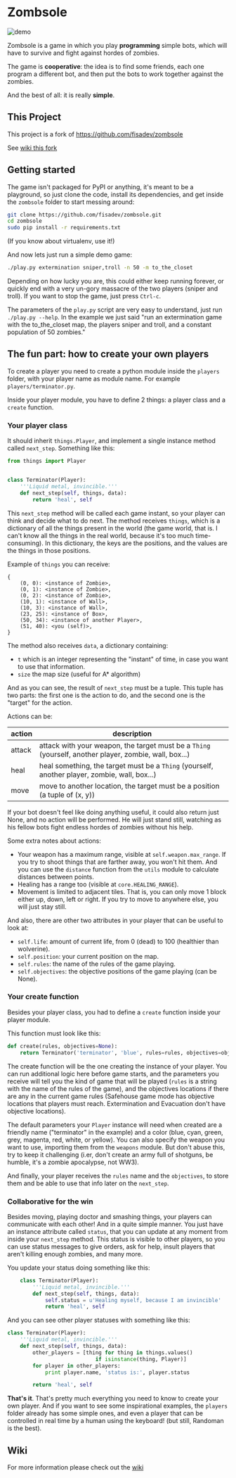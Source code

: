 Zombsole
========

![demo](demo.gif)

Zombsole is a game in which you play **programming** simple bots, which will have to survive and fight against hordes of zombies.

The game is **cooperative**: the idea is to find some friends, each one program a different bot, and then put the bots to work together against the zombies.

And the best of all: it is really **simple**.

## This Project

This project is a fork of <https://github.com/fisadev/zombsole>

See [wiki this fork](https://github.com/PicoJr/zombsole/wiki/This-Fork)

## Getting started

The game isn't packaged for PyPI or anything, it's meant to be a playground, so just clone the code, install its dependencies, and get inside the `zombsole` folder to start messing around:


``` bash
git clone https://github.com/fisadev/zombsole.git
cd zombsole
sudo pip install -r requirements.txt
```

(If you know about virtualenv, use it!)


And now lets just run a simple demo game:


``` bash
./play.py extermination sniper,troll -n 50 -m to_the_closet
```

Depending on how lucky you are, this could either keep running forever, or quickly end with a very un-gory massacre of the two players (sniper and troll). If you want to stop the game, just press `Ctrl-c`.

The parameters of the `play.py` script are very easy to understand, just run `./play.py --help`. In the example we just said "run an extermination game with the to_the_closet map, the players sniper and troll, and a constant population of 50 zombies."

## The fun part: how to create your own players

To create a player you need to create a python module inside the `players` folder, with your player name as module name. For example `players/terminator.py`.

Inside your player module, you have to define 2 things: a player class and a `create` function.

### Your player class

It should inherit `things.Player`, and implement a single instance method called
`next_step`. Something like this:

``` python
from things import Player


class Terminator(Player):
    '''Liquid metal, invincible.'''
    def next_step(self, things, data):
        return 'heal', self
```

This `next_step` method will be called each game instant, so your player can think and decide what to do next. The method receives `things`, which is a dictionary of all the things present in the world (the game world, that is. I can't know all the things in the real world, because it's too much time-consuming). In this dictionary, the keys are the positions, and the values are the things in those positions.

Example of `things` you can receive:

```
{   
    (0, 0): <instance of Zombie>,
    (0, 1): <instance of Zombie>,
    (0, 2): <instance of Zombie>,
    (10, 1): <instance of Wall>,
    (10, 3): <instance of Wall>,
    (23, 25): <instance of Box>,
    (50, 34): <instance of another Player>,
    (51, 40): <you (self)>,
}
```

The method also receives `data`, a dictionary containing:
* `t` which is an integer representing the "instant" of time, in case you want to use that information.
* `size` the map size (useful for A* algorithm)

And as you can see, the result of `next_step` must be a tuple. This tuple has two parts: the first one is the action to do, and the second one is the "target" for the action.

Actions can be:

| action | description |
|-----------|---------------------------------------------------------------------------|
| attack    | attack with your weapon, the target must be a `Thing` (yourself, another player, zombie, wall, box...) |
| heal      | heal something, the target must be a `Thing` (yourself, another player, zombie, wall, box...) |
| move      | move to another location, the target must be a position (a tuple of (x, y))   |

If your bot doesn't feel like doing anything useful, it could also return just None, and no action will be performed. He will just stand still, watching as his fellow bots fight endless hordes of zombies without his help.

Some extra notes about actions:

* Your weapon has a maximum range, visible at `self.weapon.max_range`. If you try to shoot 
  things that are farther away, you won't hit them. And you can use the `distance` function
  from the `utils` module to calculate distances between points.
* Healing has a range too (visible at `core.HEALING_RANGE`).
* Movement is limited to adjacent tiles. That is, you can only move 1 block either up, down,
  left or right. If you try to move to anywhere else, you will just stay still.

And also, there are other two attributes in your player that can be useful to look at:

* `self.life`: amount of current life, from 0 (dead) to 100 (healthier than wolverine).
* `self.position`: your current position on the map.
* `self.rules`: the name of the rules of the game playing.
* `self.objectives`: the objective positions of the game playing (can be None).

### Your create function

Besides your player class, you had to define a `create` function inside your player module.

This function must look like this:

``` python
def create(rules, objectives=None):
    return Terminator('terminator', 'blue', rules=rules, objectives=objectives)
```

The create function will be the one creating the instance of your player. You can run additional logic here before game starts, and the parameters you receive will tell you the kind of game that will be played (`rules` is a string with the name of the rules of the game), and the objectives locations if there are any in the current game rules (Safehouse game mode has objective locations that players must reach. Extermination and Evacuation don't have objective locations).

The default parameters your `Player` instance will need when created are a friendly name ("terminator" in the example) and a color (blue, cyan, green, grey, magenta, red, white, or yellow). You can also specify the weapon you want to use, importing them from the `weapons` module. But don't abuse this, try to keep it challenging (i.er, don't create an army full of shotguns, be humble, it's a zombie apocalypse, not WW3).

And finally, your player receives the `rules` name and the `objectives`, to store them and be able to use that info later on the `next_step`.

### Collaborative for the win

Besides moving, playing doctor and smashing things, your players can communicate with each other! And in a quite simple manner. You just have an instance attribute called `status`, that you can update at any moment from inside your `next_step` method. This status is visible to other players, so you can use status messages to give orders, ask for help, insult players that aren't killing enough zombies, and many more.

You update your status doing something like this:

``` python
    class Terminator(Player):
        '''Liquid metal, invincible.'''
        def next_step(self, things, data):
            self.status = u'Healing myself, because I am invincible'
            return 'heal', self
```

And you can see other player statuses with something like this:

``` python
class Terminator(Player):
    '''Liquid metal, invincible.'''
    def next_step(self, things, data):
        other_players = [thing for thing in things.values()
                            if isinstance(thing, Player)]
        for player in other_players:
            print player.name, 'status is:', player.status

        return 'heal', self
```

**That's it**. That's pretty much everything you need to know to create your own player. And if you want to see some inspirational examples, the ``players`` folder already has some simple ones, and even a player that can be controlled in real time by a human using the keyboard! (but still, Randoman is the best).

## Wiki

For more information please check out the [wiki](https://github.com/PicoJr/zombsole/wiki)